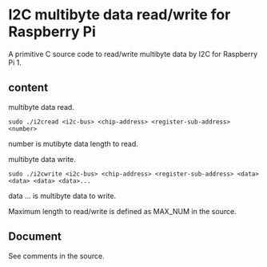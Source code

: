 # I2C multibyte data read/write for Raspberry Pi    

A primitive C source code to read/write multibyte data by I2C for Raspberry Pi 1.   

## content    

multibyte data read.   
```
sudo ./i2cread <i2c-bus> <chip-address> <register-sub-address> <number>  
```
number is mutibyte data length to read.  
  
multibyte data write.   
```
sudo ./i2cwrite <i2c-bus> <chip-address> <register-sub-address> <data> <data> <data> <data>... 
```
data ... is multibyte data to write.   
  
Maximum length to read/write is defined as MAX_NUM in the source. 

## Document  

See comments in the source.  

